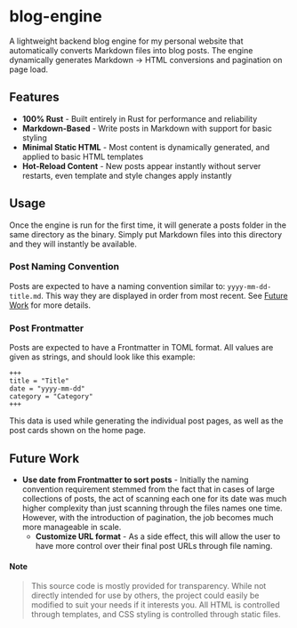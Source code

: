 # blog-engine

A lightweight backend blog engine for my personal website that automatically converts Markdown files into blog posts. The engine dynamically generates Markdown -> HTML conversions and pagination on page load.

## Features

- **100% Rust** - Built entirely in Rust for performance and reliability
- **Markdown-Based** - Write posts in Markdown with support for basic styling
- **Minimal Static HTML** - Most content is dynamically generated, and applied to basic HTML templates
- **Hot-Reload Content** - New posts appear instantly without server restarts, even template and style changes apply instantly

## Usage

Once the engine is run for the first time, it will generate a posts folder in the same directory as the binary. Simply put Markdown files into this directory and they will instantly be available.

### Post Naming Convention

Posts are expected to have a naming convention similar to: `yyyy-mm-dd-title.md`. This way they are displayed in order from most recent. See [Future Work](#Future-Work) for more details.

### Post Frontmatter

Posts are expected to have a Frontmatter in TOML format. All values are given as strings, and should look like this example:

```
+++
title = "Title"
date = "yyyy-mm-dd"
category = "Category"
+++
```

This data is used while generating the individual post pages, as well as the post cards shown on the home page.

## Future Work

- **Use date from Frontmatter to sort posts** - Initially the naming convention requirement stemmed from the fact that in cases of large collections of posts, the act of scanning each one for its date was much higher complexity than just scanning through the files names one time. However, with the introduction of pagination, the job becomes much more manageable in scale.
    - **Customize URL format** - As a side effect, this will allow the user to have more control over their final post URLs through file naming.


#### Note

>This source code is mostly provided for transparency. While not directly intended for use by others, the project could easily be modified to suit your needs if it interests you. All HTML is controlled through templates, and CSS styling is controlled through static files.